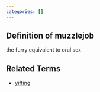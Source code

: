```yaml
---
categories: []
---
```

## Definition of muzzlejob

the furry equivalent to oral sex

## Related Terms

- [yiffing](./yiffing)
